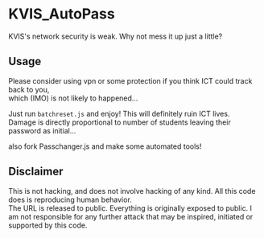 # KVIS_AutoPass

KVIS's network security is weak. Why not mess it up just a little?

## Usage
Please consider using vpn or some protection if you think ICT could track back to you,  
which (IMO) is not likely to happened...  
  
Just run `batchreset.js` and enjoy! This will definitely ruin ICT lives.  
Damage is directly proportional to number of students leaving their password as initial...

also fork Passchanger.js and make some automated tools!

## Disclaimer
This is not hacking, and does not involve hacking of any kind. All this code does is reproducing human behavior.  
The URL is released to public. Everything is originally exposed to public.
I am not responsible for any further attack that may be inspired, initiated or supported by this code.
